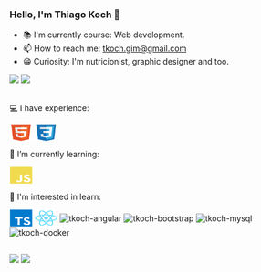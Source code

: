 ### Hello, I'm Thiago Koch 👋

- 📚 I'm currently course: Web development.
- 📫 How to reach me: tkoch.gim@gmail.com
- 😁 Curiosity: I'm nutricionist, graphic designer and  too.

<div>
  <img height="150em" src="https://github-readme-stats.vercel.app/api?username=tkoch97&count_private=true&show_icons=true&theme=tokyonight">
  <img height="150em" src="https://github-readme-stats.vercel.app/api/top-langs/?username=tkoch97&layout=compact&theme=tokyonight">
</div>

<br/>

<p>💻 I have experience:<p>
   <img align="center" alt="tkoch-HTML" height="30" width="40" src="https://raw.githubusercontent.com/devicons/devicon/master/icons/html5/html5-original.svg">
   <img align="center" alt="tkoch-CSS" height="30" width="40" src="https://raw.githubusercontent.com/devicons/devicon/master/icons/css3/css3-original.svg">

<br/>

<p>🌱 I’m currently learning:<p>
    <img align="center" alt="tkoch-Js" height="30" width="40" src="https://raw.githubusercontent.com/devicons/devicon/master/icons/javascript/javascript-plain.svg">
    <!--- <img align="center" alt="tkoch-C" height="30" width="40" src="https://cdn.jsdelivr.net/gh/devicons/devicon/icons/c/c-plain.svg" /> -->
<br/>

<p>🔭 I'm interested in learn:<p>
    <img align="center" alt="tkoch-Ts" height="30" width="40" src="https://raw.githubusercontent.com/devicons/devicon/master/icons/typescript/typescript-plain.svg">
    <img align="center" alt="tkoch-React" height="30" width="40" src="https://raw.githubusercontent.com/devicons/devicon/master/icons/react/react-original.svg">
    <img align="center" alt="tkoch-angular" height="30" width="40" src="https://cdn.jsdelivr.net/gh/devicons/devicon/icons/angularjs/angularjs-original.svg">
    <img align="center" alt="tkoch-bootstrap" height="30" width="40" src="https://cdn.jsdelivr.net/gh/devicons/devicon/icons/bootstrap/bootstrap-original.svg">
    <img align="center" alt="tkoch-mysql" height="30" width="40" src="https://cdn.jsdelivr.net/gh/devicons/devicon/icons/mysql/mysql-original.svg">
    <img align="center" alt="tkoch-docker" height="30" width="40" src="https://cdn.jsdelivr.net/gh/devicons/devicon/icons/docker/docker-original.svg">
    
<br/>

##

<div>
    <a href="https://www.linkedin.com/in/tkoch97/" target="_blank"><img src="https://img.shields.io/badge/-LinkedIn-%230077B5?style=for-the-badge&logo=linkedin&logoColor=white" target="_blank"></a>
    <a href="https://www.instagram.com/tkoch_97/" target="_blank"><img src="https://img.shields.io/badge/Instagram-E4405F?style=for-the-badge&logo=instagram&logoColor=white" target="_blank"></a>    
</div>  
</footer>
